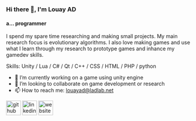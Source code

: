 ### Hi there 👋, I'm Louay AD
#### a... programmer
I spend  my spare time researching and making small projects. My main research focus is evolutionary algorithms. I also love making games and use what I learn through my research to prototype games and inhance my gamedev skills.

Skills: Unity / Lua / C# / Qt / C++ / CSS / HTML / PHP / python

- 🔭 I’m currently working on a game using unity engine 
- 👯 I’m looking to collaborate on game development or research 
- 📫 How to reach me: louayad@ladlab.net 


[<img src='https://cdn.jsdelivr.net/npm/simple-icons@3.0.1/icons/github.svg' alt='github' height='40'>](https://github.com/https://github.com/louayad)  [<img src='https://cdn.jsdelivr.net/npm/simple-icons@3.0.1/icons/linkedin.svg' alt='linkedin' height='40'>](https://www.linkedin.com/in/linkedin.com/in/louayad/)  [<img src='https://cdn.jsdelivr.net/npm/simple-icons@3.0.1/icons/icloud.svg' alt='website' height='40'>](ladlab.net)  



<!---
LouayAD/LouayAD is a ✨ special ✨ repository because its `README.md` (this file) appears on your GitHub profile.
You can click the Preview link to take a look at your changes.
--->
